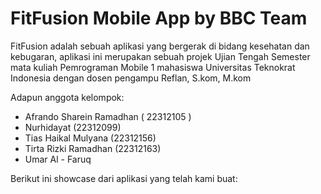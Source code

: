 # FitFusion Mobile App by BBC Team

FitFusion adalah sebuah aplikasi yang bergerak di bidang kesehatan dan kebugaran, aplikasi ini merupakan sebuah projek Ujian Tengah Semester mata kuliah Pemrograman Mobile 1 mahasiswa Universitas Teknokrat Indonesia dengan dosen pengampu Reflan, S.kom, M.kom

Adapun anggota kelompok:
- Afrando Sharein Ramadhan ( 22312105 )
- Nurhidayat (22312099)
- Tias Haikal Mulyana (22312156)
- Tirta Rizki Ramadhan (22312163)
- Umar Al - Faruq

Berikut ini showcase dari aplikasi yang telah kami buat:
